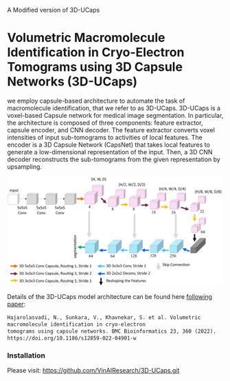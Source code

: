 A Modified version of 3D-UCaps

# Volumetric Macromolecule Identification in Cryo-Electron Tomograms using 3D Capsule Networks (3D-UCaps)

we employ capsule-based architecture to automate the task of macromolecule identification, that we refer to as 3D-UCaps. 3D-UCaps is a voxel-based Capsule network for medical image segmentation. In particular, the architecture is composed of three components: feature extractor, capsule encoder, and CNN decoder. The feature extractor converts voxel intensities of input sub-tomograms to activities of local features. The encoder is a 3D Capsule Network (CapsNet) that takes local features to generate a low-dimensional representation of the input. Then, a 3D CNN decoder reconstructs the sub-tomograms from the given representation by upsampling.

![alt text](imgs/NetDiagram.png "UCaps architecture")

Details of the 3D-UCaps model architecture can be found here [following paper](https://rdcu.be/cyhMv):

```
Hajarolasvadi, N., Sunkara, V., Khavnekar, S. et al. Volumetric macromolecule identification in cryo-electron 
tomograms using capsule networks. BMC Bioinformatics 23, 360 (2022). https://doi.org/10.1186/s12859-022-04901-w
```

### Installation
Please visit: https://github.com/VinAIResearch/3D-UCaps.git
```

